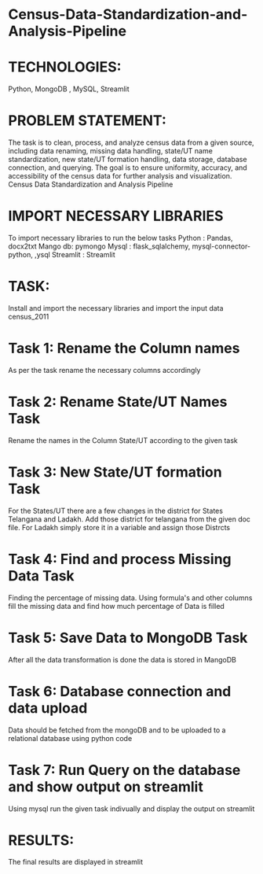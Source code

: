 # Census-Data-Standardization-and-Analysis-Pipeline

# TECHNOLOGIES:
Python, MongoDB , MySQL, Streamlit

# PROBLEM STATEMENT:
The task is to clean, process, and analyze census data from a given source, including data renaming, missing data handling, state/UT name standardization, new state/UT formation handling, data storage, database connection, and querying. The goal is to ensure uniformity, accuracy, and accessibility of the census data for further analysis and visualization.
Census Data Standardization and Analysis Pipeline

# IMPORT NECESSARY LIBRARIES
To import necessary libraries to run the below tasks
Python : Pandas, docx2txt
Mango db: pymongo
Mysql : flask_sqlalchemy, mysql-connector-python, ,ysql
Streamlit : Streamlit

# TASK: 
Install and import the necessary libraries and import the input data census_2011

# Task 1: Rename the Column names 
As per the task rename the necessary columns accordingly

# Task 2: Rename State/UT Names Task 
Rename the names in the Column State/UT according to the given task

# Task 3: New State/UT formation Task 
For the States/UT there are a few changes in the district for States Telangana and Ladakh. Add those district for telangana from the given doc file. For Ladakh simply store it in a variable and assign those Distrcts

# Task 4: Find and process Missing Data Task 
Finding the percentage of missing data. Using formula's and other columns fill the missing data and find how much percentage of Data is filled

# Task 5: Save Data to MongoDB Task 
After all the data transformation is done the data is stored in MangoDB

# Task 6: Database connection and data upload 
Data should be fetched from the mongoDB and to be uploaded to a relational database using python code 

# Task 7: Run Query on the database and show output on streamlit
Using mysql run the given task indivually and display the output on streamlit

# RESULTS: 
The final results are displayed in streamlit
